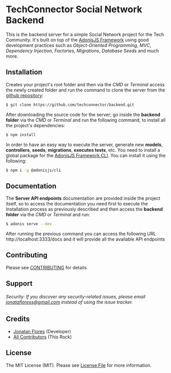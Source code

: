 # TechConnector Social Network Backend

This is the backend server for a simple Social Network project for the Tech Community. It's built on top of the [AdonisJS Framework](https://adonisjs.com) using good development practices such as _Object-Oriented Programming_, _MVC_, _Dependency Injection_, _Factories_, _Migrations_, _Database Seeds_ and much more.

## Installation

Creates your project's root folder and then via the _CMD_ or _Terminal_ access the newly created folder and run the command to clone the server from the [github repository](https://github.com/techconnector/backend):

```bash
$ git clone https://github.com/techconnector/backend.git
```

After downloading the source code for the server; go inside the **backend folder** via the _CMD_ or _Terminal_ and run the following command, to install all the project's dependencies:

```bash
$ npm install
```

In order to have an easy way to execute the server, generate new **models**, **controllers**, **seeds**, **migrations**, **executes tests**, etc. You need to install a global package for the [AdonisJS Framework CLI](https://github.com/adonisjs/adonis-cli). You can install it using the following:

```bash
$ npm i -g @adonisjs/cli
```

## Documentation

The **Server API endpoints** documentation are provided inside the project itself, so to access the documentation you need first to execute the Installation process as previously described and then access the **backend folder** via the _CMD_ or _Terminal_ and run:

```bash
$ adonis serve --dev
```

After running the previous command you can access the following URL http://localhost:3333/docs and it will provide all the available API endpoints

## Contributing

Please see [CONTRIBUTING](https://github.com/techconnector/backend/blob/master/CONTRIBUTING.md) for details.

## Support

###### Security: If you discover any security-related issues, please email jonatafloress@gmail.com instead of using the issue tracker.

## Credits

- [Jonatan Flores](https://github.com/JonatanFlores) (Developer)
- [All Contributors](https://github.com/techconnector/backend/contributors) (This Rock)

## License

The MIT License (MIT). Please see [License File](https://github.com/techconnector/backend/blob/master/LICENSE) for more information.

